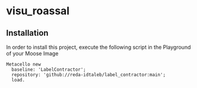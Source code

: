 # visu_roassal

## Installation
In order to install this project, execute the following script in the Playground of your Moose Image

```Smalltalk
Metacello new
  baseline: 'LabelContractor';
  repository: 'github://reda-idtaleb/label_contractor:main';
  load.
```  
